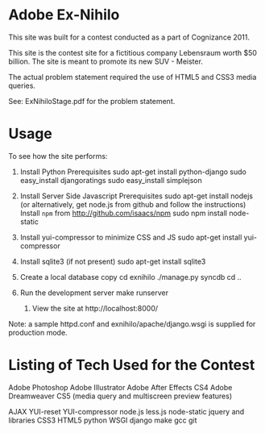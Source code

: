 Adobe Ex-Nihilo
===============

This site was built for a contest conducted as a part of Cognizance 2011. 

This site is the contest site for a fictitious company Lebensraum worth $50 billion.
The site is meant to promote its new SUV - Meister.

The actual problem statement required the use of HTML5 and CSS3 media queries. 

See: ExNihiloStage.pdf for the problem statement.

Usage
=====

To see how the site performs:

1. Install Python Prerequisites 
    sudo apt-get install python-django
    sudo easy_install djangoratings
    sudo easy_install simplejson

1. Install Server Side Javascript Prerequisites
    sudo apt-get install nodejs (or alternatively, get node.js from github and follow the instructions)
    Install `npm` from http://github.com/isaacs/npm
    sudo npm install node-static

1. Install yui-compressor to minimize CSS and JS
    sudo apt-get install yui-compressor

1. Install sqlite3 (if not present)
    sudo apt-get install sqlite3

1. Create a local database copy
    cd exnihilo
    ./manage.py syncdb
    cd ..

1. Run the development server
    make runserver

    1. View the site at http://localhost:8000/

Note: a sample httpd.conf and exnihilo/apache/django.wsgi is supplied for production mode.



Listing of Tech Used for the Contest
===================================

Adobe Photoshop
Adobe Illustrator
Adobe After Effects CS4
Adobe Dreamweaver CS5 (media query and multiscreen preview features)

AJAX
YUI-reset
YUI-compressor
node.js
less.js
node-static
jquery and libraries
CSS3
HTML5
python
WSGI
django
make
gcc
git
